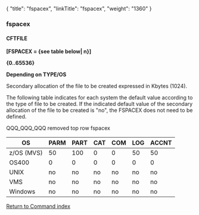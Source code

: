 {
    "title": "fspacex",
    "linkTitle": "fspacex",
    "weight": "1360"
}<span id="fspacex"></span>

### fspacex

#### CFTFILE

****[FSPACEX =
{see table below&#124; n}]****

****{0..65536}****

****Depending on TYPE/OS****

Secondary allocation of the file to be created expressed in Kbytes
(1024).

The following table indicates for each system the default value
according to the type of file to be created. If the indicated default
value of the secondary allocation of the file to be created is "no",
the FSPACEX does not need to be defined.<span id="FSPACEX_Table"></span>

QQQ_QQQ_QQQ removed top row fspacex


| OS  | PARM  | PART  | CAT  | COM  | LOG  | ACCNT  |
| --- | --- | --- | --- | --- | --- | --- |
| z/OS (MVS) | 50  | 100  | 0  | 0  | 50  | 50  |
| OS400  | 0  | 0  | 0  | 0  | 0  | 0  |
| UNIX  | no  | no  | no  | no  | no  | no  |
| VMS  | no  | no  | no  | no  | no  | no  |
| Windows | no  | no  | no  | no  | no  | no  |


[Return to Command index](../../)
